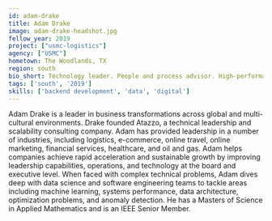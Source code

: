 ```yaml
---
id: adam-drake
title: Adam Drake
image: adam-drake-headshot.jpg
fellow_year: 2019
project: ["usmc-logistics"]
agency: ["USMC"]
hometown: The Woodlands, TX
region: south
bio_short: Technology leader. People and process advisor. High-performance computing, machine learning, distributed systems enthusiast. Student. Teacher.
tags: ['south', '2019']
skills: ['backend development', 'data', 'digital']
---
```


Adam Drake is a leader in business transformations across global and multi-cultural environments. Drake founded Atazzo, a technical leadership and scalability consulting company. Adam has provided leadership in a number of industries, including logistics, e-commerce, online travel, online marketing, financial services, healthcare, and oil and gas. Adam helps companies achieve rapid acceleration and sustainable growth by improving leadership capabilities, operations, and technology at the board and executive level. When faced with complex technical problems, Adam dives deep with data science and software engineering teams to tackle areas including machine learning, systems performance, data architecture, optimization problems, and anomaly detection. He has a Masters of Science in Applied Mathematics and is an IEEE Senior Member.
